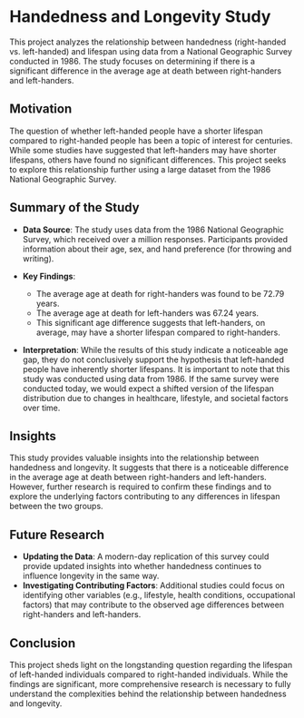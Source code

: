 # Handedness and Longevity Study

This project analyzes the relationship between handedness (right-handed vs. left-handed) and lifespan using data from a National Geographic Survey conducted in 1986. The study focuses on determining if there is a significant difference in the average age at death between right-handers and left-handers.

## Motivation

The question of whether left-handed people have a shorter lifespan compared to right-handed people has been a topic of interest for centuries. While some studies have suggested that left-handers may have shorter lifespans, others have found no significant differences. This project seeks to explore this relationship further using a large dataset from the 1986 National Geographic Survey.

## Summary of the Study

- **Data Source**: The study uses data from the 1986 National Geographic Survey, which received over a million responses. Participants provided information about their age, sex, and hand preference (for throwing and writing).
  
- **Key Findings**: 
  - The average age at death for right-handers was found to be 72.79 years.
  - The average age at death for left-handers was 67.24 years.
  - This significant age difference suggests that left-handers, on average, may have a shorter lifespan compared to right-handers.

- **Interpretation**: While the results of this study indicate a noticeable age gap, they do not conclusively support the hypothesis that left-handed people have inherently shorter lifespans. It is important to note that this study was conducted using data from 1986. If the same survey were conducted today, we would expect a shifted version of the lifespan distribution due to changes in healthcare, lifestyle, and societal factors over time.

## Insights

This study provides valuable insights into the relationship between handedness and longevity. It suggests that there is a noticeable difference in the average age at death between right-handers and left-handers. However, further research is required to confirm these findings and to explore the underlying factors contributing to any differences in lifespan between the two groups.

## Future Research

- **Updating the Data**: A modern-day replication of this survey could provide updated insights into whether handedness continues to influence longevity in the same way.
- **Investigating Contributing Factors**: Additional studies could focus on identifying other variables (e.g., lifestyle, health conditions, occupational factors) that may contribute to the observed age differences between right-handers and left-handers.

## Conclusion

This project sheds light on the longstanding question regarding the lifespan of left-handed individuals compared to right-handed individuals. While the findings are significant, more comprehensive research is necessary to fully understand the complexities behind the relationship between handedness and longevity.
